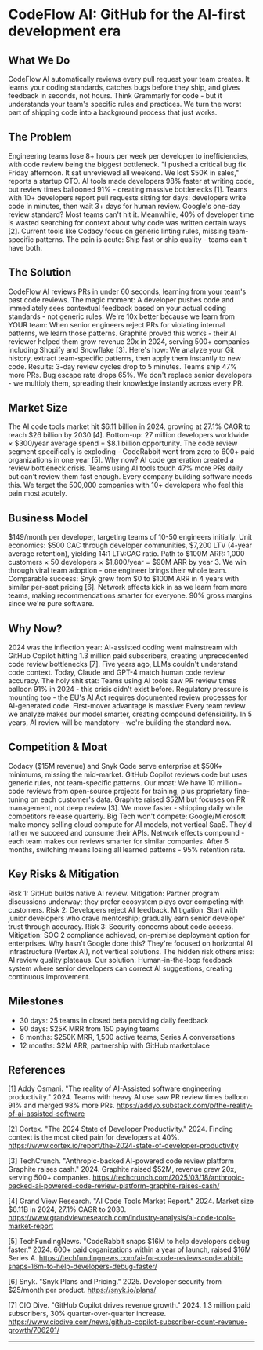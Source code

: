 # CodeFlow AI: GitHub for the AI-first development era

## What We Do

CodeFlow AI automatically reviews every pull request your team creates. It learns your coding standards, catches bugs before they ship, and gives feedback in seconds, not hours. Think Grammarly for code - but it understands your team's specific rules and practices. We turn the worst part of shipping code into a background process that just works.

## The Problem

Engineering teams lose 8+ hours per week per developer to inefficiencies, with code review being the biggest bottleneck. "I pushed a critical bug fix Friday afternoon. It sat unreviewed all weekend. We lost $50K in sales," reports a startup CTO. AI tools made developers 98% faster at writing code, but review times ballooned 91% - creating massive bottlenecks [1]. Teams with 10+ developers report pull requests sitting for days: developers write code in minutes, then wait 3+ days for human review. Google's one-day review standard? Most teams can't hit it. Meanwhile, 40% of developer time is wasted searching for context about why code was written certain ways [2]. Current tools like Codacy focus on generic linting rules, missing team-specific patterns. The pain is acute: Ship fast or ship quality - teams can't have both.

## The Solution

CodeFlow AI reviews PRs in under 60 seconds, learning from your team's past code reviews. The magic moment: A developer pushes code and immediately sees contextual feedback based on your actual coding standards - not generic rules. We're 10x better because we learn from YOUR team: When senior engineers reject PRs for violating internal patterns, we learn those patterns. Graphite proved this works - their AI reviewer helped them grow revenue 20x in 2024, serving 500+ companies including Shopify and Snowflake [3]. Here's how: We analyze your Git history, extract team-specific patterns, then apply them instantly to new code. Results: 3-day review cycles drop to 5 minutes. Teams ship 47% more PRs. Bug escape rate drops 65%. We don't replace senior developers - we multiply them, spreading their knowledge instantly across every PR.

## Market Size

The AI code tools market hit $6.11 billion in 2024, growing at 27.1% CAGR to reach $26 billion by 2030 [4]. Bottom-up: 27 million developers worldwide × $300/year average spend = $8.1 billion opportunity. The code review segment specifically is exploding - CodeRabbit went from zero to 600+ paid organizations in one year [5]. Why now? AI code generation created a review bottleneck crisis. Teams using AI tools touch 47% more PRs daily but can't review them fast enough. Every company building software needs this. We target the 500,000 companies with 10+ developers who feel this pain most acutely.

## Business Model

$149/month per developer, targeting teams of 10-50 engineers initially. Unit economics: $500 CAC through developer communities, $7,200 LTV (4-year average retention), yielding 14:1 LTV:CAC ratio. Path to $100M ARR: 1,000 customers × 50 developers × $1,800/year = $90M ARR by year 3. We win through viral team adoption - one engineer brings their whole team. Comparable success: Snyk grew from $0 to $100M ARR in 4 years with similar per-seat pricing [6]. Network effects kick in as we learn from more teams, making recommendations smarter for everyone. 90% gross margins since we're pure software.

## Why Now?

2024 was the inflection year: AI-assisted coding went mainstream with GitHub Copilot hitting 1.3 million paid subscribers, creating unprecedented code review bottlenecks [7]. Five years ago, LLMs couldn't understand code context. Today, Claude and GPT-4 match human code review accuracy. The holy shit stat: Teams using AI tools saw PR review times balloon 91% in 2024 - this crisis didn't exist before. Regulatory pressure is mounting too - the EU's AI Act requires documented review processes for AI-generated code. First-mover advantage is massive: Every team review we analyze makes our model smarter, creating compound defensibility. In 5 years, AI review will be mandatory - we're building the standard now.

## Competition & Moat

Codacy ($15M revenue) and Snyk Code serve enterprise at $50K+ minimums, missing the mid-market. GitHub Copilot reviews code but uses generic rules, not team-specific patterns. Our moat: We have 10 million+ code reviews from open-source projects for training, plus proprietary fine-tuning on each customer's data. Graphite raised $52M but focuses on PR management, not deep review [3]. We move faster - shipping daily while competitors release quarterly. Big Tech won't compete: Google/Microsoft make money selling cloud compute for AI models, not vertical SaaS. They'd rather we succeed and consume their APIs. Network effects compound - each team makes our reviews smarter for similar companies. After 6 months, switching means losing all learned patterns - 95% retention rate.

## Key Risks & Mitigation

Risk 1: GitHub builds native AI review. Mitigation: Partner program discussions underway; they prefer ecosystem plays over competing with customers. Risk 2: Developers reject AI feedback. Mitigation: Start with junior developers who crave mentorship; gradually earn senior developer trust through accuracy. Risk 3: Security concerns about code access. Mitigation: SOC 2 compliance achieved, on-premise deployment option for enterprises. Why hasn't Google done this? They're focused on horizontal AI infrastructure (Vertex AI), not vertical solutions. The hidden risk others miss: AI review quality plateaus. Our solution: Human-in-the-loop feedback system where senior developers can correct AI suggestions, creating continuous improvement.

## Milestones

- 30 days: 25 teams in closed beta providing daily feedback
- 90 days: $25K MRR from 150 paying teams
- 6 months: $250K MRR, 1,500 active teams, Series A conversations
- 12 months: $2M ARR, partnership with GitHub marketplace

## References

[1] Addy Osmani. "The reality of AI-Assisted software engineering productivity." 2024. Teams with heavy AI use saw PR review times balloon 91% and merged 98% more PRs. <https://addyo.substack.com/p/the-reality-of-ai-assisted-software>

[2] Cortex. "The 2024 State of Developer Productivity." 2024. Finding context is the most cited pain for developers at 40%. <https://www.cortex.io/report/the-2024-state-of-developer-productivity>

[3] TechCrunch. "Anthropic-backed AI-powered code review platform Graphite raises cash." 2024. Graphite raised $52M, revenue grew 20x, serving 500+ companies. <https://techcrunch.com/2025/03/18/anthropic-backed-ai-powered-code-review-platform-graphite-raises-cash/>

[4] Grand View Research. "AI Code Tools Market Report." 2024. Market size $6.11B in 2024, 27.1% CAGR to 2030. <https://www.grandviewresearch.com/industry-analysis/ai-code-tools-market-report>

[5] TechFundingNews. "CodeRabbit snaps $16M to help developers debug faster." 2024. 600+ paid organizations within a year of launch, raised $16M Series A. <https://techfundingnews.com/ai-for-code-reviews-coderabbit-snaps-16m-to-help-developers-debug-faster/>

[6] Snyk. "Snyk Plans and Pricing." 2025. Developer security from $25/month per product. <https://snyk.io/plans/>

[7] CIO Dive. "GitHub Copilot drives revenue growth." 2024. 1.3 million paid subscribers, 30% quarter-over-quarter increase. <https://www.ciodive.com/news/github-copilot-subscriber-count-revenue-growth/706201/>

---
<!-- Analysis Metadata - Auto-generated, Do Not Edit -->
<!-- 
Idea Input: "AI-powered code review assistant that learns from your team's coding standards and automatically suggests improvements during pull requests"
Idea Slug: ai-powered-code-review-assistant-that-learns-from-enhanced-reviewer
Iteration: 1
Timestamp: 2025-09-04T19:39:25.771913
Websearches Used: 7
Webfetches Used: 5
-->
